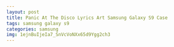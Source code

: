 ```yaml
---
layout: post
title: Panic At The Disco Lyrics Art Samsung Galaxy S9 Case
tags: samsung galaxy s9
categories: samsung
img: 1ejnBuIjeIa7_SnVcVoNXx65d9Ygg2ch3
---
```


